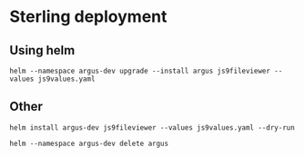 # Sterling deployment

## Using helm
```
helm --namespace argus-dev upgrade --install argus js9fileviewer --values js9values.yaml
```

## Other
```
helm install argus-dev js9fileviewer --values js9values.yaml --dry-run

helm --namespace argus-dev delete argus
```
